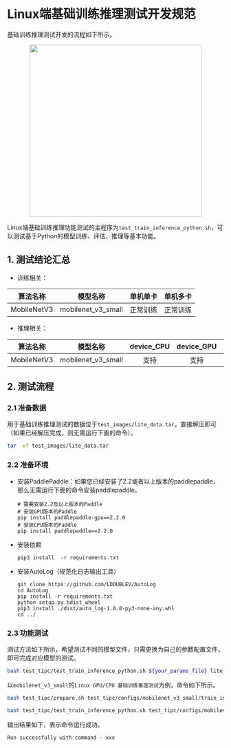 # Linux端基础训练推理测试开发规范

基础训练推理测试开发的流程如下所示。

<div align="center">
    <img src="./images/test_linux_train_infer_python_pipeline.png" width="400">
</div>

Linux端基础训练推理功能测试的主程序为`test_train_inference_python.sh`，可以测试基于Python的模型训练、评估、推理等基本功能。

## 1. 测试结论汇总

- 训练相关：

| 算法名称 | 模型名称 | 单机单卡 | 单机多卡 |
|  :----: |   :----:  |    :----:  |  :----:   |
|  MobileNetV3  | mobilenet_v3_small | 正常训练 | 正常训练 |


- 推理相关：

| 算法名称 | 模型名称 | device_CPU | device_GPU | batchsize |
|  :----:   |  :----: |   :----:   |  :----:  |   :----:   |
|  MobileNetV3   |  mobilenet_v3_small |  支持 | 支持 | 1 |


## 2. 测试流程

### 2.1 准备数据

用于基础训练推理测试的数据位于`test_images/lite_data.tar`，直接解压即可（如果已经解压完成，则无需运行下面的命令）。

```bash
tar -xf test_images/lite_data.tar
```

### 2.2 准备环境


- 安装PaddlePaddle：如果您已经安装了2.2或者以上版本的paddlepaddle，那么无需运行下面的命令安装paddlepaddle。
    ```
    # 需要安装2.2及以上版本的Paddle
    # 安装GPU版本的Paddle
    pip install paddlepaddle-gpu==2.2.0
    # 安装CPU版本的Paddle
    pip install paddlepaddle==2.2.0
    ```

- 安装依赖
    ```
    pip3 install  -r requirements.txt
    ```
- 安装AutoLog（规范化日志输出工具）
    ```
    git clone https://github.com/LDOUBLEV/AutoLog
    cd AutoLog
    pip install -r requirements.txt
    python setup.py bdist_wheel
    pip3 install ./dist/auto_log-1.0.0-py3-none-any.whl
    cd ../
    ```

### 2.3 功能测试


测试方法如下所示，希望测试不同的模型文件，只需更换为自己的参数配置文件，即可完成对应模型的测试。

```bash
bash test_tipc/test_train_inference_python.sh ${your_params_file} lite_train_lite_infer
```

以`mobilenet_v3_small`的`Linux GPU/CPU 基础训练推理测试`为例，命令如下所示。

```bash
bash test_tipc/prepare.sh test_tipc/configs/mobilenet_v3_small/train_infer_python.txt lite_train_lite_infer
```

```bash
bash test_tipc/test_train_inference_python.sh test_tipc/configs/mobilenet_v3_small/train_infer_python.txt lite_train_lite_infer
```

输出结果如下，表示命令运行成功。

```
Run successfully with command - xxx
```



